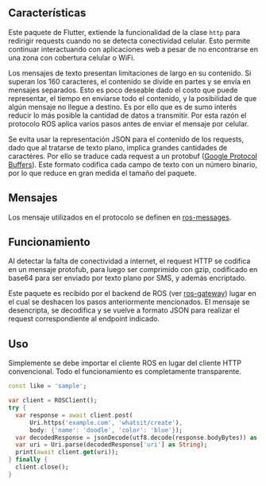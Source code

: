 <!-- 
This README describes the package. If you publish this package to pub.dev,
this README's contents appear on the landing page for your package.

For information about how to write a good package README, see the guide for
[writing package pages](https://dart.dev/guides/libraries/writing-package-pages). 

For general information about developing packages, see the Dart guide for
[creating packages](https://dart.dev/guides/libraries/create-library-packages)
and the Flutter guide for
[developing packages and plugins](https://flutter.dev/developing-packages). 
-->


## Características

Este paquete de Flutter, extiende la funcionalidad de la clase `http` para redirigir requests cuando no se detecta conectividad celular. Esto permite continuar interactuando con aplicaciones web a pesar de no encontrarse en una zona con cobertura celular o WiFi. 

Los mensajes de texto presentan limitaciones de largo en su contenido. Si superan los 160 caracteres, el contenido se divide en partes y se envía en mensajes separados. Esto es poco deseable dado el costo que puede representar, el tiempo en enviarse todo el contenido, y la posibilidad de que algún mensaje no llegue a destino. Es por ello que es de sumo interés reducir lo más posible la cantidad de datos a transmitir. Por esta razón el protocolo ROS aplica varios pasos antes de enviar el mensaje por celular.

Se evita usar la representación JSON para el contenido de los requests, dado que al tratarse de texto plano, implica grandes cantidades de caractéres. Por ello se traduce cada request a un protobuf ([Google Protocol Buffers](https://developers.google.com/protocol-buffers)). Este formato codifica cada campo de texto con un número binario, por lo que reduce en gran medida el tamaño del paquete.  

## Mensajes
Los mensaje utilizados en el protocolo se definen en [ros-messages](https://github.com/RequestOverSMS/ros-messages).

## Funcionamiento
Al detectar la falta de conectividad a internet, el request HTTP se codifica en un mensaje protofub, para luego ser comprimido con gzip, codificado en base64 para ser enviado por texto plano por SMS, y además encriptado.

Este paquete es recibido por el backend de ROS (ver [ros-gateway](https://github.com/RequestOverSMS/ros-gateway)) lugar en el cual se deshacen los pasos anteriormente mencionados. El mensaje se desencripta, se decodifica y se vuelve a formato JSON para realizar el request correspondiente al endpoint indicado.

## Uso

Simplemente se debe importar el cliente ROS en lugar del cliente HTTP convencional. Todo el funcionamiento es completamente transparente. 

```dart
const like = 'sample';

var client = ROSClient();
try {
  var response = await client.post(
      Uri.https('example.com', 'whatsit/create'),
      body: {'name': 'doodle', 'color': 'blue'});
  var decodedResponse = jsonDecode(utf8.decode(response.bodyBytes)) as Map;
  var uri = Uri.parse(decodedResponse['uri'] as String);
  print(await client.get(uri));
} finally {
  client.close();
}
```


